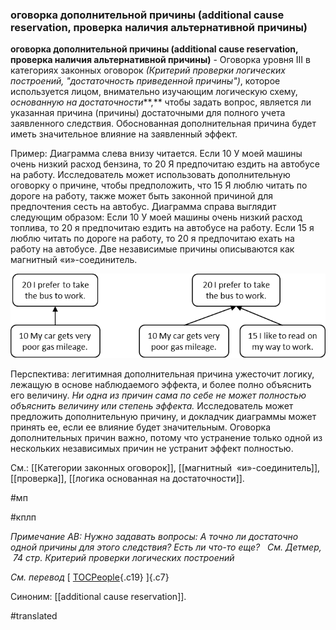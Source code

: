 ### оговорка дополнительной причины (additional cause reservation, проверка наличия альтернативной причины)

**оговорка дополнительной причины (additional cause reservation, проверка наличия альтернативной причины)** - Оговорка уровня III в категориях законных оговорок *(Критерий проверки логических построений, "достаточность приведенной причины")*, которое используется лицом, внимательно изучающим логическую схему, *основанную на достаточности***,** чтобы задать вопрос, является ли указанная причина (причины) достаточными для полного учета заявленного следствия. Обоснованная дополнительная причина будет иметь значительное влияние на заявленный эффект.

Пример: Диаграмма слева внизу читается. Если 10 У моей машины очень низкий расход бензина, то 20 Я предпочитаю ездить на автобусе на работу. Исследователь может использовать дополнительную оговорку о причине, чтобы предположить, что 15 Я люблю читать по дороге на работу, также может быть законной причиной для предпочтения сесть на автобус. Диаграмма справа выглядит следующим образом: Если 10 У моей машины очень низкий расход топлива, то 20 я предпочитаю ездить на автобусе на работу. Если 15 я люблю читать по дороге на работу, то 20 я предпочитаю ехать на работу на автобусе. Две независимые причины описываются как магнитный «и»-соединитель.

![](images/image45.png)

Перспектива: легитимная дополнительная причина ужесточит логику, лежащую в основе наблюдаемого эффекта, и более полно объяснить его величину. *Ни одна из причин сама по себе не может полностью объяснить величину или степень эффекта.* Исследователь может предложить дополнительную причину, и докладчик диаграммы может принять ее, если ее влияние будет значительным. Оговорка дополнительных причин важно, потому что устранение только одной из нескольких независимых причин не устранит эффект полностью.

См.: [[Категории законных оговорок]], [[магнитный  «и»-соединитель]], [[проверка]], [[логика основанная на достаточности]].

#мп

#кплп

*Примечание АВ: Нужно задавать вопросы: А точно ли достаточно одной причины для этого следствия? Есть ли что-то еще?   См. Детмер,  74 стр. Критерий проверки логических построений*

*См. перевод* [ [TOCPeople](https://www.google.com/url?q=https://tocpeople.com/terminy/proverka-nalichiya-alternativnoj-prichiny/&sa=D&source=editors&ust=1666689782523150&usg=AOvVaw3TgOVBR1ejHA_YyQtAr9CF){.c19} ]{.c7}

Синоним: [[additional cause reservation]].

#translated
